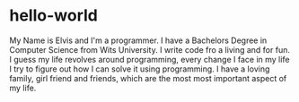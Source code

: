 # hello-world

My Name is Elvis and I'm a programmer. I have a Bachelors Degree in Computer Science from Wits University. I write code fro a living and for fun. I guess my life revolves around programming, every change I face in my life I try to figure out how I can solve it using programming. I have a loving family, girl friend and friends, which are the most most important aspect of my life. 
